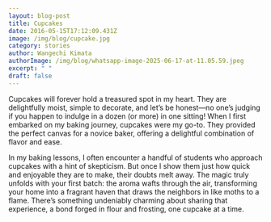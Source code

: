 ```yaml
---
layout: blog-post
title: Cupcakes
date: 2016-05-15T17:12:09.431Z
image: /img/blog/cupcake.jpg
category: stories
author: Wangechi Kimata
authorImage: /img/blog/whatsapp-image-2025-06-17-at-11.05.59.jpeg
excerpt: " "
draft: false
---
```

Cupcakes will forever hold a treasured spot in my heart. They are delightfully moist, simple to decorate, and let’s be honest—no one’s judging if you happen to indulge in a dozen (or more) in one sitting! When I first embarked on my baking journey, cupcakes were my go-to. They provided the perfect canvas for a novice baker, offering a delightful combination of flavor and ease.

In my baking lessons, I often encounter a handful of students who approach cupcakes with a hint of skepticism. But once I show them just how quick and enjoyable they are to make, their doubts melt away. The magic truly unfolds with your first batch: the aroma wafts through the air, transforming your home into a fragrant haven that draws the neighbors in like moths to a flame. There’s something undeniably charming about sharing that experience, a bond forged in flour and frosting, one cupcake at a time.
